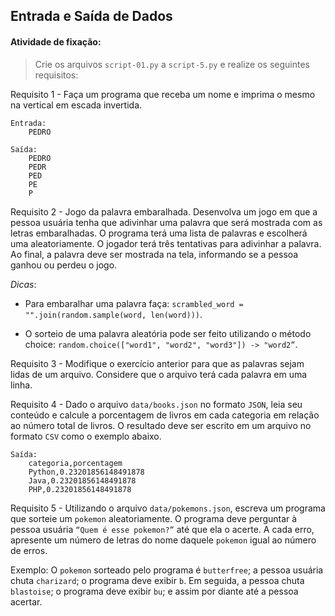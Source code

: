 ## Entrada e Saída de Dados

####  Atividade de fixação:
> Crie os arquivos `script-01.py` a `script-5.py` e realize os seguintes requisitos:

Requisito 1 - Faça um programa que receba um nome e imprima o mesmo na vertical em escada invertida. 

```
Entrada: 
    PEDRO

Saída: 
    PEDRO
    PEDR
    PED
    PE
    P
```

Requisito 2 - Jogo da palavra embaralhada. Desenvolva um jogo em que a pessoa usuária tenha que adivinhar uma palavra que será mostrada com as letras embaralhadas. O programa terá uma lista de palavras e escolherá uma aleatoriamente. O jogador terá três tentativas para adivinhar a palavra. Ao final, a palavra deve ser mostrada na tela, informando se a pessoa ganhou ou perdeu o jogo. 

*Dicas*:

* Para embaralhar uma palavra faça: `scrambled_word = "".join(random.sample(word, len(word)))`.

* O sorteio de uma palavra aleatória pode ser feito utilizando o método choice: `random.choice(["word1", "word2", "word3"]) -> "word2”`.


Requisito 3 - Modifique o exercício anterior para que as palavras sejam lidas de um arquivo. Considere que o arquivo terá cada palavra em uma linha.

Requisito 4 - Dado o arquivo `data/books.json` no formato `JSON`, leia seu conteúdo e calcule a porcentagem de livros em cada categoria em relação ao número total de livros. O resultado deve ser escrito em um arquivo no formato `CSV` como o exemplo abaixo.


```
Saída: 
    categoria,porcentagem
    Python,0.23201856148491878
    Java,0.23201856148491878
    PHP,0.23201856148491878
```

Requisito 5 - Utilizando o arquivo `data/pokemons.json`, escreva um programa que sorteie um `pokemon` aleatoriamente. O programa deve perguntar à pessoa usuária `“Quem é esse pokemon?”` até que ela o acerte. A cada erro, apresente um número de letras do nome daquele `pokemon` igual ao número de erros.

Exemplo: O `pokemon` sorteado pelo programa é `butterfree`; a pessoa usuária chuta `charizard`; o programa deve exibir `b`. Em seguida, a pessoa chuta `blastoise`; o programa deve exibir `bu`; e assim por diante até a pessoa acertar.

